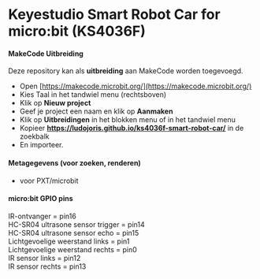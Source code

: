 # Keyestudio Smart Robot Car for micro:bit (KS4036F)

#### MakeCode Uitbreiding

Deze repository kan als **uitbreiding** aan MakeCode worden toegevoegd.

* Open [https://makecode.microbit.org/](https://makecode.microbit.org/)
* Kies Taal in het tandwiel menu (rechtsboven)
* Klik op **Nieuw project**
* Geef je project een naam en klik op **Aanmaken**
* Klik op **Uitbreidingen** in het blokken menu of in het tandwiel menu
* Kopieer **https://ludojoris.github.io/ks4036f-smart-robot-car/** in de zoekbalk
* En importeer.

#### Metagegevens (voor zoeken, renderen)

* voor PXT/microbit
<script src="https://makecode.com/gh-pages-embed.js"></script><script>makeCodeRender("{{ site.makecode.home_url }}", "{{ site.github.owner_name }}/{{ site.github.repository_name }}");</script>

#### micro:bit GPIO pins

IR-ontvanger = pin16  
HC-SR04 ultrasone sensor trigger = pin14  
HC-SR04 ultrasone sensor echo  = pin15  
Lichtgevoelige weerstand links = pin1  
Lichtgevoelige weerstand rechts = pin0  
IR sensor links = pin12  
IR sensor rechts = pin13  

